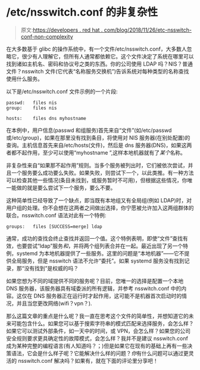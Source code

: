 # /etc/nsswitch.conf 的非复杂性

> 原文:[https://developers . red hat . com/blog/2018/11/26/etc-nsswitch-conf-non-complexity](https://developers.redhat.com/blog/2018/11/26/etc-nsswitch-conf-non-complexity)

在大多数基于 glibc 的操作系统中，有一个文件/etc/nsswitch.conf，大多数人忽略它，很少有人理解它，但所有人通常都依赖它。这个文件决定了系统在哪里可以找到诸如主机名、密码和协议号之类的东西。你的公司使用 LDAP 吗？NIS？普通文件？nsswitch 文件(它代表“名称服务交换机”)告诉系统对每种类型的名称查找使用什么服务。

以下是/etc/nsswitch.conf 文件示例的一个片段:

```
passwd:   files nis
group:    files nis

hosts:    files dns myhostname

```

在本例中，用户信息(passwd 和组服务)首先来自“文件”(如/etc/passwd 或/etc/group)，如果在那里没有找到条目，将使用对 NIS 服务器(在别处配置)的查询。主机信息首先来自/etc/hosts(文件)，然后是 dns 服务器(DNS)，如果这两者都不起作用，至少可以使用“myhostname ”,这样本地机器就有了*某个*名称。

非复杂性来自“如果那不起作用”规则。当多个服务被列出时，它们被依次尝试，并且一个服务要么成功要么失败。如果失败，则尝试下一个，以此类推。有一种方法可以检查其他一些情况(条目未找到，或服务暂时不可用)，但根据这些情况，你唯一能做的就是要么尝试下一个服务，要么不要。

这种简单性已经导致了一个缺点，即当既有本地组又有全局组(例如 LDAP)时，对用户组的处理。你不会想在这两者之间做出选择，你宁愿被允许加入这两组群体的联合。nsswitch.conf 语法对此有一个特例:

```
groups:   files [SUCCESS=merge] ldap

```

通常，成功的查找会终止查找并返回一个值。这个特例表明，即使“文件”查找有效，也要尝试“ldap”服务*和*，并将两个组列表合并在一起。最近出现了另一个特例，systemd 为本地机器提供了一些服务。这里的问题是“本地机器”——它不提供全局服务，但是 nsswitch 语法不允许“委托”。如果 systemd 服务没有找到记录，那“没有找到”是权威的吗？

如果您想为不同的域提供不同的服务呢？目前，您唯一的选择是配置一个本地 DNS 服务器，该服务器具有域委派的所有逻辑，并参考 nsswitch.conf 中的内容。这仅在 DNS 服务器正在运行时才起作用，这可能不是机器首次启动时的情况，并且当您更改网络(wifi？vpn？).

那么这篇文章的重点是什么呢？我一直在思考这个文件的简单性，并想知道它的未来可能包含什么。如果您可以基于搜索字符串的模式匹配来选择服务，会怎么样？如果它可以测试外部条件，如一天中的时间，或 VPN，会怎么样？如果您的公司安全规则要求更具确定性的故障模式，会怎么样？我并不是建议 nsswitch.conf 成为某种完整的编程语言(有人知道吗？；)但是如果它在现有的基础上再有一些决策语法，它会是什么样子呢？它能解决什么样的问题？*你*有什么问题可以通过更灵活的 nsswitch.conf 解决吗？如果有，就在下面的评论里分享吧！